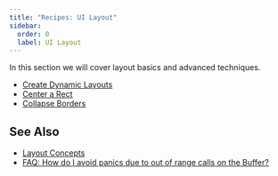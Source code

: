 ```yaml
---
title: "Recipes: UI Layout"
sidebar:
  order: 0
  label: UI Layout
---
```


In this section we will cover layout basics and advanced techniques.

- [Create Dynamic Layouts](./dynamic/)
- [Center a Rect](./center-a-widget/)
- [Collapse Borders](./collapse-borders/)

## See Also

- [Layout Concepts](/concepts/layout)
- [FAQ: How do I avoid panics due to out of range calls on the Buffer?][faq-avoid-panics]

[faq-avoid-panics]: /faq#how-do-i-avoid-panics-due-to-out-of-range-calls-on-the-buffer
